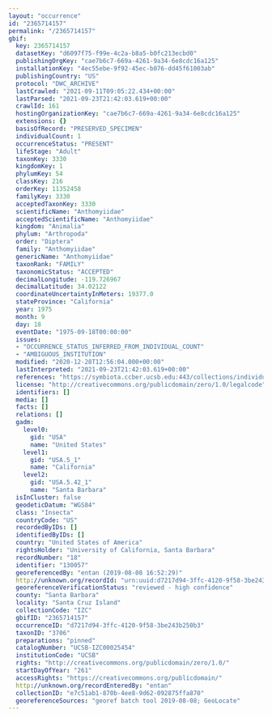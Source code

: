 ```yaml
---
layout: "occurrence"
id: "2365714157"
permalink: "/2365714157"
gbif:
  key: 2365714157
  datasetKey: "d6097f75-f99e-4c2a-b8a5-b0fc213ecbd0"
  publishingOrgKey: "cae7b6c7-669a-4261-9a34-6e8cdc16a125"
  installationKey: "4ec55ebe-9f92-45ec-b076-dd45f61003ab"
  publishingCountry: "US"
  protocol: "DWC_ARCHIVE"
  lastCrawled: "2021-09-11T09:05:22.434+00:00"
  lastParsed: "2021-09-23T21:42:03.619+00:00"
  crawlId: 161
  hostingOrganizationKey: "cae7b6c7-669a-4261-9a34-6e8cdc16a125"
  extensions: {}
  basisOfRecord: "PRESERVED_SPECIMEN"
  individualCount: 1
  occurrenceStatus: "PRESENT"
  lifeStage: "Adult"
  taxonKey: 3330
  kingdomKey: 1
  phylumKey: 54
  classKey: 216
  orderKey: 11352458
  familyKey: 3330
  acceptedTaxonKey: 3330
  scientificName: "Anthomyiidae"
  acceptedScientificName: "Anthomyiidae"
  kingdom: "Animalia"
  phylum: "Arthropoda"
  order: "Diptera"
  family: "Anthomyiidae"
  genericName: "Anthomyiidae"
  taxonRank: "FAMILY"
  taxonomicStatus: "ACCEPTED"
  decimalLongitude: -119.726967
  decimalLatitude: 34.02122
  coordinateUncertaintyInMeters: 19377.0
  stateProvince: "California"
  year: 1975
  month: 9
  day: 18
  eventDate: "1975-09-18T00:00:00"
  issues:
  - "OCCURRENCE_STATUS_INFERRED_FROM_INDIVIDUAL_COUNT"
  - "AMBIGUOUS_INSTITUTION"
  modified: "2020-12-28T12:56:04.000+00:00"
  lastInterpreted: "2021-09-23T21:42:03.619+00:00"
  references: "https://symbiota.ccber.ucsb.edu:443/collections/individual/index.php?occid=130057"
  license: "http://creativecommons.org/publicdomain/zero/1.0/legalcode"
  identifiers: []
  media: []
  facts: []
  relations: []
  gadm:
    level0:
      gid: "USA"
      name: "United States"
    level1:
      gid: "USA.5_1"
      name: "California"
    level2:
      gid: "USA.5.42_1"
      name: "Santa Barbara"
  isInCluster: false
  geodeticDatum: "WGS84"
  class: "Insecta"
  countryCode: "US"
  recordedByIDs: []
  identifiedByIDs: []
  country: "United States of America"
  rightsHolder: "University of California, Santa Barbara"
  recordNumber: "18"
  identifier: "130057"
  georeferencedBy: "entan (2019-08-08 16:52:29)"
  http://unknown.org/recordId: "urn:uuid:d7217d94-3ffc-4120-9f58-3be243b250b3"
  georeferenceVerificationStatus: "reviewed - high confidence"
  county: "Santa Barbara"
  locality: "Santa Cruz Island"
  collectionCode: "IZC"
  gbifID: "2365714157"
  occurrenceID: "d7217d94-3ffc-4120-9f58-3be243b250b3"
  taxonID: "3706"
  preparations: "pinned"
  catalogNumber: "UCSB-IZC00025454"
  institutionCode: "UCSB"
  rights: "http://creativecommons.org/publicdomain/zero/1.0/"
  startDayOfYear: "261"
  accessRights: "https://creativecommons.org/publicdomain/"
  http://unknown.org/recordEnteredBy: "entan"
  collectionID: "e7c51ab1-870b-4ee8-9d62-092875ffa870"
  georeferenceSources: "georef batch tool 2019-08-08; GeoLocate"
---
```

